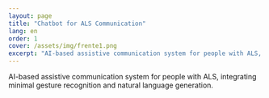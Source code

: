 ```yaml
---
layout: page
title: "Chatbot for ALS Communication"
lang: en
order: 1
cover: /assets/img/frente1.png
excerpt: "AI-based assistive communication system for people with ALS, integrating minimal gesture recognition and natural language generation."
---
```

AI-based assistive communication system for people with ALS, integrating minimal gesture recognition and natural language generation.

